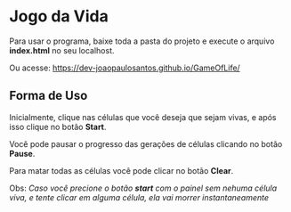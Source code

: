 # Jogo da Vida

Para usar o programa, baixe toda a pasta do projeto e execute o arquivo __index.html__ no seu localhost.

Ou acesse: <https://dev-joaopaulosantos.github.io/GameOfLife/>


## Forma de Uso

Inicialmente, clique nas células que você deseja que sejam vivas, e após isso clique no botão __Start__.

Você pode pausar o progresso das gerações de células clicando no botão __Pause__.

Para matar todas as células você pode clicar no botão __Clear__.

Obs: _Caso você precione o botão **start** com o painel sem nehuma célula viva, e tente clicar em alguma célula, ela vai morrer instantaneamente_